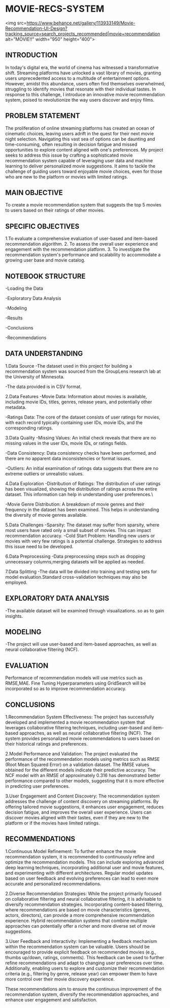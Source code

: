 # MOVIE-RECS-SYSTEM
<img src=https://www.behance.net/gallery/113933149/Movie-Recommendation-UI-Design?tracking_source=search_projects_recommended|movie+recommendation alt="MOVIE!!" width="950" height="400">



## INTRODUCTION

In today's digital era, the world of cinema has witnessed a transformative shift. Streaming platforms have unlocked a vast library of movies, granting users unprecedented access to a multitude of entertainment options. However, amidst this abundance, users often find themselves overwhelmed, struggling to identify movies that resonate with their individual tastes. In response to this challenge, I introduce an innovative movie recommendation system, poised to revolutionize the way users discover and enjoy films.


## PROBLEM STATEMENT
The proliferation of online streaming platforms has created an ocean of cinematic choices, leaving users adrift in the quest for their next movie night selection. Navigating this vast sea of options can be daunting and time-consuming, often resulting in decision fatigue and missed opportunities to explore content aligned with one's preferences. My project seeks to address this issue by crafting a sophisticated movie recommendation system capable of leveraging user data and machine learning to deliver personalized movie suggestions. It aims to tackle the challenge of guiding users toward enjoyable movie choices, even for those who are new to the platform or movies with limited ratings.


## MAIN OBJECTIVE
To create a movie recommendation system that suggests the top 5 movies to users based on their ratings of other movies.

## SPECIFIC OBJECTIVES
1.To evaluate a comprehensive evaluation of user-based and item-based recommendation algorithm.
2. To assess the overall user experience and engagement with the recommendation platform.
3. To investigate the recommendation system's performance and scalability to accommodate a growing user base and movie catalog.


## NOTEBOOK STRUCTURE
-Loading the Data

-Exploratory Data Analysis

-Modeling 

-Results

-Conclusions

-Recommendations


## DATA UNDERSTANDING
1.Data Source
-The dataset used in this project for building a recommendation system was sourced from the GroupLens research lab at the University of Minnesota.

-The data provided is in CSV format.

2.Data Features
-Movie Data: Information about movies is available, including movie IDs, titles, genres, release years, and potentially other metadata.

-Ratings Data: The core of the dataset consists of user ratings for movies, with each record typically containing user IDs, movie IDs, and the corresponding ratings.

3.Data Quality
-Missing Values: An initial check reveals that there are no missing values in the user IDs, movie IDs, or ratings fields.

-Data Consistency: Data consistency checks have been performed, and there are no apparent data inconsistencies or format issues.

-Outliers: An initial examination of ratings data suggests that there are no extreme outliers or unrealistic values.

4.Data Exploration
-Distribution of Ratings: The distribution of user ratings has been visualized, showing the distribution of ratings across the entire dataset. This information can help in understanding user preferences.\

-Movie Genre Distribution: A breakdown of movie genres and their frequency in the dataset has been examined. This helps in understanding the diversity of movie genres available.

5.Data Challenges
-Sparsity: The dataset may suffer from sparsity, where most users have rated only a small subset of movies. This can impact recommendation accuracy.
-Cold Start Problem: Handling new users or movies with very few ratings is a potential challenge. Strategies to address this issue need to be developed.

6.Data Preprocessing
-Data preprocessing steps such as dropping unnecessary columns,merging datasets will be applied as needed.

7.Data Splitting
-The data will be divided into training and testing sets for model evaluation.Standard cross-validation techniques may also be employed.
## EXPLORATORY DATA ANALYSIS

-The available dataset will be examined through visualizations. so as to gain insights.


## MODELING
-The project will use user-based and item-based approaches, as well as neural collaborative filtering (NCF).

## EVALUATION
Performance of recommendation models will use metrics such as RMSE,MAE.
Fine Tuning Hyperparameters using GridSearch will be incorporated so as to improve recommendation accuracy.

## CONCLUSIONS
1.Recommendation System Effectiveness: The project has successfully developed and implemented a movie recommendation system that leverages collaborative filtering techniques, including user-based and item-based approaches, as well as neural collaborative filtering (NCF). The system provides personalized movie recommendations to users based on their historical ratings and preferences.

2.Model Performance and Validation: The project evaluated the performance of the recommendation models using metrics such as RMSE (Root Mean Squared Error) on a validation dataset. The RMSE values obtained for the different models indicate their predictive accuracy. The NCF model with an RMSE of approximately 0.316 has demonstrated better performance compared to other models, suggesting that it is more effective in predicting user preferences.

3.User Engagement and Content Discovery: The recommendation system addresses the challenge of content discovery on streaming platforms. By offering tailored movie suggestions, it enhances user engagement, reduces decision fatigue, and improves the overall user experience. Users can discover movies aligned with their tastes, even if they are new to the platform or if the movies have limited ratings.


## RECOMMENDATIONS
1.Continuous Model Refinement: To further enhance the movie recommendation system, it is recommended to continuously refine and optimize the recommendation models. This can include exploring advanced deep learning techniques, incorporating additional user and movie features, and experimenting with different architectures. Regular model updates based on user feedback and evolving preferences can lead to even more accurate and personalized recommendations.

2.Diverse Recommendation Strategies: While the project primarily focused on collaborative filtering and neural collaborative filtering, it is advisable to diversify recommendation strategies. Incorporating content-based filtering, where recommendations are based on movie characteristics (genres, actors, directors), can provide a more comprehensive recommendation experience. Hybrid recommendation systems that combine multiple approaches can potentially offer a richer and more diverse set of movie suggestions.

3.User Feedback and Interactivity: Implementing a feedback mechanism within the recommendation system can be valuable. Users should be encouraged to provide explicit feedback on recommended movies (e.g., thumbs up/down, ratings, comments). This feedback can be used to further refine recommendations and adapt to changing user preferences over time. Additionally, enabling users to explore and customize their recommendation criteria (e.g., filtering by genre, release year) can empower them to have more control over their movie discovery experience.

These recommendations aim to ensure the continuous improvement of the recommendation system, diversify the recommendation approaches, and enhance user engagement and satisfaction.








